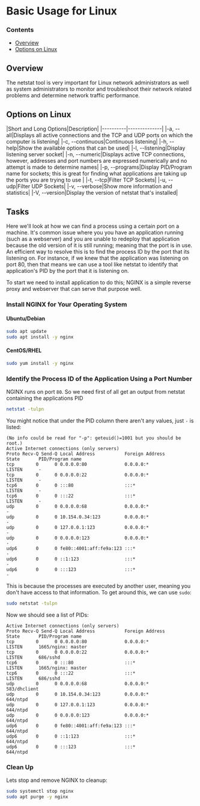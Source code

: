 # Basic Usage for Linux
<!--TOC_START-->
### Contents
- [Overview](#overview)
- [Options on Linux](#options-on-linux)

<!--TOC_END-->
## Overview
The netstat tool is very important for Linux network administrators as well as system administrators to monitor and troubleshoot their network related problems and determine network traffic performance.
## Options on Linux
|Short and Long Options|Description| |----------|--------------| |-a, --all|Displays all active connections and the TCP and UDP ports on which the computer is listening|
|-c, --continuous|Continuous listening|
|-h, --help|Show the available options that can be used|
|-l, --listening|Display listening server socket|
|-n, --numeric|Displays active TCP connections, however, addresses and port numbers are expressed numerically and no attempt is made to determine names|
|-p, --programs|Display PID/Program name for sockets; this is great for finding what applications are taking up the ports you are trying to use |
|-t, --tcp|Filter TCP Sockets|
|-u, --udp|Filter UDP Sockets|
|-v, --verbose|Show more information and statistics|
|-V, --version|Display the version of netstat that's installed|
## Tasks
Here we'll look at how we can find a process using a certain port on a machine.
It's common issue where you you have an application running (such as a webserver) and you are unable to redeploy that application because the old version of it is still running; meaning that the port is in use.
An efficient way to resolve this is to find the process ID by the port that its listening on.
For instance, if we knew that the application was listening on port 80, then that means we can use a tool like netstat to identify that application's PID by the port that it is listening on.

To start we need to install application to do this; NGINX is a simple reverse proxy and webserver that can serve that purpose well.
### Install NGINX for Your Operating System
#### Ubuntu/Debian
```bash
sudo apt update
sudo apt install -y nginx
```
#### CentOS/RHEL
```bash
sudo yum install -y nginx
```
### Identify the Process ID of the Application Using a Port Number
NGINX runs on port `80`.
So we need first of all get an output from netstat containing the applications PID
```bash
netstat -tulpn
```
You might notice that under the PID column there aren't any values, just `-` is listed:
```text
(No info could be read for "-p": geteuid()=1001 but you should be root.)
Active Internet connections (only servers)
Proto Recv-Q Send-Q Local Address           Foreign Address         State       PID/Program name
tcp        0      0 0.0.0.0:80              0.0.0.0:*               LISTEN      -
tcp        0      0 0.0.0.0:22              0.0.0.0:*               LISTEN      -
tcp6       0      0 :::80                   :::*                    LISTEN      -
tcp6       0      0 :::22                   :::*                    LISTEN      -
udp        0      0 0.0.0.0:68              0.0.0.0:*                           -
udp        0      0 10.154.0.34:123         0.0.0.0:*                           -
udp        0      0 127.0.0.1:123           0.0.0.0:*                           -
udp        0      0 0.0.0.0:123             0.0.0.0:*                           -
udp6       0      0 fe80::4001:aff:fe9a:123 :::*                                -
udp6       0      0 ::1:123                 :::*                                -
udp6       0      0 :::123                  :::*                                -
```
This is because the processes are executed by another user, meaning you don't have access to that information.
To get around this, we can use `sudo`:
```bash
sudo netstat -tulpn
```
Now we should see a list of PIDs:
```text
Active Internet connections (only servers)
Proto Recv-Q Send-Q Local Address           Foreign Address         State       PID/Program name    
tcp        0      0 0.0.0.0:80              0.0.0.0:*               LISTEN      1665/nginx: master  
tcp        0      0 0.0.0.0:22              0.0.0.0:*               LISTEN      686/sshd            
tcp6       0      0 :::80                   :::*                    LISTEN      1665/nginx: master  
tcp6       0      0 :::22                   :::*                    LISTEN      686/sshd            
udp        0      0 0.0.0.0:68              0.0.0.0:*                           583/dhclient        
udp        0      0 10.154.0.34:123         0.0.0.0:*                           644/ntpd            
udp        0      0 127.0.0.1:123           0.0.0.0:*                           644/ntpd            
udp        0      0 0.0.0.0:123             0.0.0.0:*                           644/ntpd            
udp6       0      0 fe80::4001:aff:fe9a:123 :::*                                644/ntpd            
udp6       0      0 ::1:123                 :::*                                644/ntpd            
udp6       0      0 :::123                  :::*                                644/ntpd 
````
### Clean Up
Lets stop and remove NGINX to cleanup:
```bash
sudo systemctl stop nginx
sudo apt purge -y nginx
```
